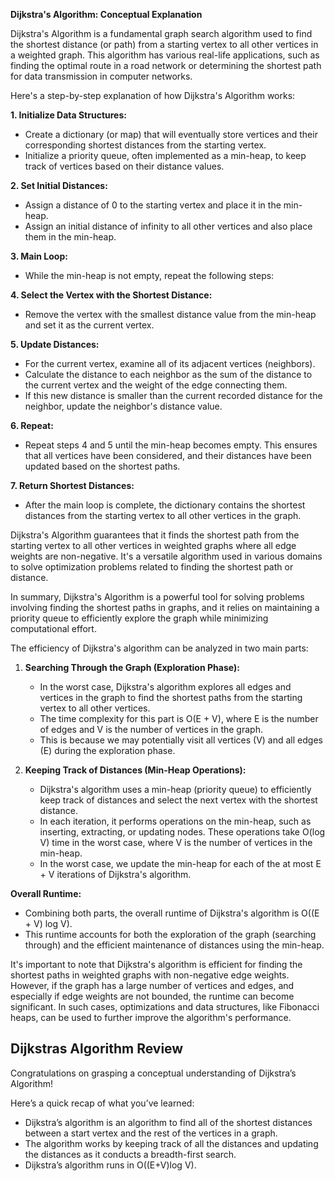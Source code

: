 **Dijkstra's Algorithm: Conceptual Explanation**

Dijkstra's Algorithm is a fundamental graph search algorithm used to find the shortest distance (or path) from a starting vertex to all other vertices in a weighted graph. This algorithm has various real-life applications, such as finding the optimal route in a road network or determining the shortest path for data transmission in computer networks.

Here's a step-by-step explanation of how Dijkstra's Algorithm works:

**1. Initialize Data Structures:**

- Create a dictionary (or map) that will eventually store vertices and their corresponding shortest distances from the starting vertex.
- Initialize a priority queue, often implemented as a min-heap, to keep track of vertices based on their distance values.

**2. Set Initial Distances:**

- Assign a distance of 0 to the starting vertex and place it in the min-heap.
- Assign an initial distance of infinity to all other vertices and also place them in the min-heap.

**3. Main Loop:**

- While the min-heap is not empty, repeat the following steps:

**4. Select the Vertex with the Shortest Distance:**

- Remove the vertex with the smallest distance value from the min-heap and set it as the current vertex.

**5. Update Distances:**

- For the current vertex, examine all of its adjacent vertices (neighbors).
- Calculate the distance to each neighbor as the sum of the distance to the current vertex and the weight of the edge connecting them.
- If this new distance is smaller than the current recorded distance for the neighbor, update the neighbor's distance value.

**6. Repeat:**

- Repeat steps 4 and 5 until the min-heap becomes empty. This ensures that all vertices have been considered, and their distances have been updated based on the shortest paths.

**7. Return Shortest Distances:**

- After the main loop is complete, the dictionary contains the shortest distances from the starting vertex to all other vertices in the graph.

Dijkstra's Algorithm guarantees that it finds the shortest path from the starting vertex to all other vertices in weighted graphs where all edge weights are non-negative. It's a versatile algorithm used in various domains to solve optimization problems related to finding the shortest path or distance.

In summary, Dijkstra's Algorithm is a powerful tool for solving problems involving finding the shortest paths in graphs, and it relies on maintaining a priority queue to efficiently explore the graph while minimizing computational effort.

The efficiency of Dijkstra's algorithm can be analyzed in two main parts:

1. **Searching Through the Graph (Exploration Phase):**
   - In the worst case, Dijkstra's algorithm explores all edges and vertices in the graph to find the shortest paths from the starting vertex to all other vertices.
   - The time complexity for this part is O(E + V), where E is the number of edges and V is the number of vertices in the graph.
   - This is because we may potentially visit all vertices (V) and all edges (E) during the exploration phase.

2. **Keeping Track of Distances (Min-Heap Operations):**
   - Dijkstra's algorithm uses a min-heap (priority queue) to efficiently keep track of distances and select the next vertex with the shortest distance.
   - In each iteration, it performs operations on the min-heap, such as inserting, extracting, or updating nodes. These operations take O(log V) time in the worst case, where V is the number of vertices in the min-heap.
   - In the worst case, we update the min-heap for each of the at most E + V iterations of Dijkstra's algorithm.

**Overall Runtime:**

- Combining both parts, the overall runtime of Dijkstra's algorithm is O((E + V) log V).
- This runtime accounts for both the exploration of the graph (searching through) and the efficient maintenance of distances using the min-heap.

It's important to note that Dijkstra's algorithm is efficient for finding the shortest paths in weighted graphs with non-negative edge weights. However, if the graph has a large number of vertices and edges, and especially if edge weights are not bounded, the runtime can become significant. In such cases, optimizations and data structures, like Fibonacci heaps, can be used to further improve the algorithm's performance.

## Dijkstras Algorithm Review

Congratulations on grasping a conceptual understanding of Dijkstra’s Algorithm!

Here’s a quick recap of what you’ve learned:

- Dijkstra’s algorithm is an algorithm to find all of the shortest distances between a start vertex and the rest of the vertices in a graph.
- The algorithm works by keeping track of all the distances and updating the distances as it conducts a breadth-first search.
- Dijkstra’s algorithm runs in O((E+V)log V).
